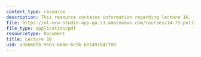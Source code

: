 ```yaml
---
content_type: resource
description: This resource contains information regarding lecture 16.
file: https://ol-ocw-studio-app-qa.s3.amazonaws.com/courses/14-75-political-economy-and-economic-development-fall-2012/a3eb6bfb95b1660ebc9bb1149764cf00_MIT14_75F12_Lec16.pdf
file_type: application/pdf
resourcetype: Document
title: Lecture 16
uid: a3eb6bfb-95b1-660e-bc9b-b1149764cf00
---
```

